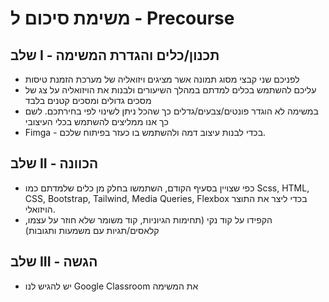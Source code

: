 
# משימת סיכום ל - Precourse

## שלב I - תכנון/כלים והגדרת המשימה
- לפניכם שני קבצי מסוג תמונה אשר מציגים ויזואליה של מערכת הזמנת טיסות
- עליכם להשתמש בכלים למדתם במהלך השיעורים ולבנות את הויזואליה על צג של מסכים גדולים ומסכים קטנים בלבד
- במשימה לא הוגדר פונטים/צבעים/גדלים כך שהכל ניתן לשינוי לפי בחירתכם. לשם כך אנו ממליצים להשתמש בכלי העיצובי 
- Fimga - בכדי לבנות עיצוב דמה ולהשתמש בו כעזר בפיתוח שלכם.

## שלב II - הכוונה

- כפי שצויין בסעיף הקודם, השתמשו בחלק מן כלים שלמדתם כמו Scss, HTML, CSS, Bootstrap, Tailwind, Media Queries, Flexbox בכדי ליצר את התוצר הויזואלי.
- הקפידו על קוד נקי (תחימות הגיוניות, קוד משומר שלא חוזר על עצמו, קלאסים/תגיות עם משמעות ותגובות)

## שלב III - הגשה

- יש להגיש לנו Google Classroom את המשימה




